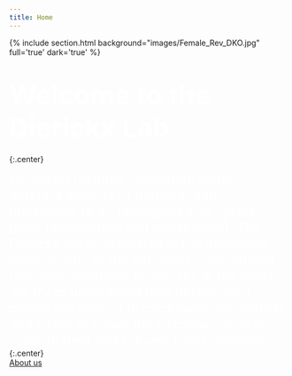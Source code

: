 ```yaml
---
title: Home
---
```

{% include section.html background="images/Female_Rev_DKO.jpg" full='true' dark='true' %}

#  <span style="color: white;font-weight:bold;font-size:3rem;align:center">Welcome to the Dierickx Lab</span>
{:.center}

<div>
  <span style="color:white;font-size:1.5rem;font-style: Arial">
Circadian rhythms coordinate many different aspects of behavior and physiology (e.g., fasting/feeding cycles, body temperature and metabolism). The Dierickx lab is interested in the molecular mechanisms of the circadian clock driving rhythmic metabolic processes in the heart. We try to understand how deregulated clocks are leading to cardiovascular defects and trying to target the circadian clock in order to treat and prevent heart diseases.
  </span> 
</div>
{:.center}


<div class="sqs-block-button-container sqs-block-button-container--center" data-animation-role="button" data-alignment="center" data-button-size="large" data-button-type="secondary" id="yui_3_17_2_1_1663675028990_94">
  <a href="/about" class="sqs-block-button-element--large sqs-button-element--secondary sqs-block-button-element" data-initialized="true">
    About us
  </a>
</div>

